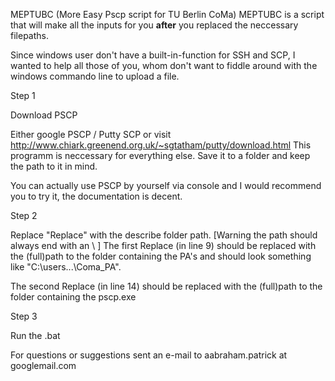 MEPTUBC (More Easy Pscp script for TU Berlin CoMa)
MEPTUBC is a script that will make all the inputs for you **after** you replaced the neccessary filepaths.

Since windows user don't have a built-in-function for SSH and SCP,
I wanted to help all those of you, whom don't want to fiddle around with the windows commando line to upload a file.

Step 1

Download PSCP

Either google PSCP / Putty SCP or visit http://www.chiark.greenend.org.uk/~sgtatham/putty/download.html
This programm is neccessary for everything else.
Save it to a folder and keep the path to it in mind.

You can actually use PSCP by yourself via console and I would recommend you to try it, the documentation is decent.


Step 2

Replace "Replace" with the describe folder path. [Warning the path should always end with an \\ ]
The first Replace (in line 9) should be replaced with the (full)path to the folder containing the PA's
and should look something like "C:\users\...\Coma_PA\".

The second Replace (in line 14) should be replaced with the (full)path to the folder containing the pscp.exe


Step 3

Run the .bat


For questions or suggestions sent an e-mail to
aabraham.patrick at googlemail.com
